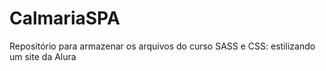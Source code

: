 # CalmariaSPA
Repositório para armazenar os arquivos do curso SASS e CSS: estilizando um site da Alura
